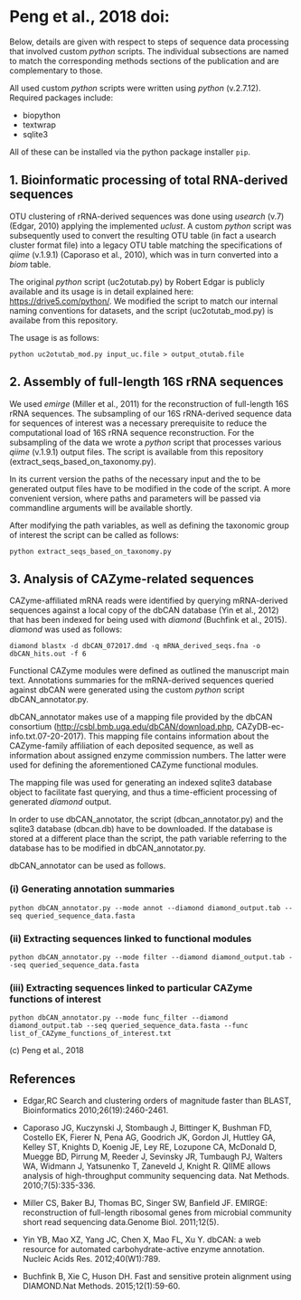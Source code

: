 Peng et al., 2018 doi:
======================

Below, details are given with respect to steps of sequence data processing that involved custom _python_ scripts. The individual subsections are named to match the corresponding methods sections of the publication and are complementary to those.

All used custom _python_ scripts were written using _python_ (v.2.7.12). Required packages include: 
* biopython
* textwrap
* sqlite3

All of these can be installed via the python package installer `pip`.

**1. Bioinformatic processing of total RNA-derived sequences**
----------------------------------------------------------

OTU clustering of rRNA-derived sequences was done using _usearch_ (v.7) (Edgar, 2010) applying the implemented _uclust_. A custom _python_ script was subsequently used to convert the resulting OTU table (in fact a usearch cluster format file) into a legacy OTU table matching the specifications of _qiime_ (v.1.9.1) (Caporaso et al., 2010), which was in turn converted into a _biom_ table.

The original _python_ script (uc2otutab.py) by Robert Edgar is publicly available and its usage is in detail explained here: https://drive5.com/python/. We modified the script to match our internal naming conventions for datasets, and the script (uc2otutab_mod.py) is availabe from this repository.

The usage is as follows:
```
python uc2otutab_mod.py input_uc.file > output_otutab.file
```

**2. Assembly of full-length 16S rRNA sequences**
---------------------------------------------

We used _emirge_ (Miller et al., 2011) for the reconstruction of full-length 16S rRNA sequences. The subsampling of our 16S rRNA-derived sequence data for sequences of interest was a necessary prerequisite to reduce the computational load of 16S rRNA sequence reconstruction. For the subsampling of the data we wrote a _python_ script that processes various _qiime_ (v.1.9.1) output files. The script is available from this repository (extract_seqs_based_on_taxonomy.py).

In its current version the paths of the necessary input and the to be generated output files have to be modified in the code of the script. A more convenient version, where paths and parameters will be passed via commandline arguments will be available shortly.

After modifying the path variables, as well as defining the taxonomic group of interest the script can be called as follows:
```
python extract_seqs_based_on_taxonomy.py
```

**3. Analysis of CAZyme-related sequences**
---------------------------------------

CAZyme-affiliated mRNA reads were identified by querying mRNA-derived sequences against a local copy of the dbCAN database (Yin et al., 2012) that has been indexed for being used with _diamond_ (Buchfink et al., 2015). _diamond_ was used as follows:

```
diamond blastx -d dbCAN_072017.dmd -q mRNA_derived_seqs.fna -o dbCAN_hits.out -f 6
```

Functional CAZyme modules were defined as outlined the manuscript main text. Annotations summaries for the mRNA-derived sequences queried against dbCAN were generated using the custom _python_ script dbCAN_annotator.py.

dbCAN_annotator makes use of a mapping file provided by the dbCAN consortium (http://csbl.bmb.uga.edu/dbCAN/download.php, CAZyDB-ec-info.txt.07-20-2017). This mapping file contains information about the CAZyme-family affiliation of each deposited sequence, as well as information about assigned enzyme commission numbers. The latter were used for defining the aforementioned CAZyme functional modules.

The mapping file was used for generating an indexed sqlite3 database object to facilitate fast querying, and thus a time-efficient processing of generated _diamond_ output.

In order to use dbCAN_annotator, the script (dbcan_annotator.py) and the sqlite3 database (dbcan.db) have to be downloaded. If the database is stored at a different place than the script, the path variable referring to the database has to be modified in dbCAN_annotator.py.

dbCAN_annotator can be used as follows.

### (i) Generating annotation summaries
```
python dbCAN_annotator.py --mode annot --diamond diamond_output.tab --seq queried_sequence_data.fasta 
```
### (ii) Extracting sequences linked to functional modules
```
python dbCAN_annotator.py --mode filter --diamond diamond_output.tab --seq queried_sequence_data.fasta 
```
### (iii) Extracting sequences linked to particular CAZyme functions of interest
```
python dbCAN_annotator.py --mode func_filter --diamond diamond_output.tab --seq queried_sequence_data.fasta --func list_of_CAZyme_functions_of_interest.txt
```

(c) Peng et al., 2018

**References**
--------------

* Edgar,RC Search and clustering orders of magnitude faster than BLAST, Bioinformatics 2010;26(19):2460-2461.

* Caporaso JG, Kuczynski J, Stombaugh J, Bittinger K, Bushman FD, Costello EK, Fierer N, Pena AG, Goodrich JK, Gordon JI, Huttley GA, Kelley ST, Knights D, Koenig JE, Ley RE, Lozupone CA, McDonald D, Muegge BD, Pirrung M, Reeder J, Sevinsky JR,
Tumbaugh PJ, Walters WA, Widmann J, Yatsunenko T, Zaneveld J, Knight R. QIIME allows analysis of high-throughput community sequencing data. Nat Methods. 2010;7(5):335-336.

* Miller CS, Baker BJ, Thomas BC, Singer SW, Banfield JF. EMIRGE: reconstruction of full-length ribosomal genes from microbial community short read sequencing data.Genome Biol. 2011;12(5).

* Yin YB, Mao XZ, Yang JC, Chen X, Mao FL, Xu Y. dbCAN: a web resource for automated carbohydrate-active enzyme annotation. Nucleic Acids Res. 2012;40(W1):789.

* Buchfink B, Xie C, Huson DH. Fast and sensitive protein alignment using DIAMOND.Nat Methods. 2015;12(1):59-60.
